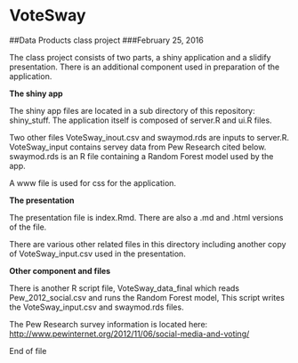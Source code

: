 # VoteSway
##Data Products class project
###February 25, 2016

The class project consists of two parts, a shiny application and a slidify presentation.  There is an additional component used in preparation of the application.

**The shiny app**

The shiny app files are located in a sub directory of this repository: shiny_stuff.  The application itself is composed of server.R and ui.R files.

Two other files VoteSway_inout.csv and swaymod.rds are inputs to server.R.  VoteSway_input contains servey data from Pew Research cited below.  swaymod.rds is an R file containing a Random Forest model used by the app.

A www file is used for css for the application.

**The presentation**

The presentation file is index.Rmd.  There are also a .md and .html versions of the file.

There are various other related files in this directory including another copy of VoteSway_input.csv used in the presentation.

**Other component and files**

There is another R script file, VoteSway_data_final which reads Pew_2012_social.csv and runs the Random Forest model,  This script writes the VoteSway_input.csv and swaymod.rds files.

The Pew Research survey information is located here: http://www.pewinternet.org/2012/11/06/social-media-and-voting/


End of file